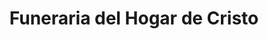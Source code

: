 ---
title: "Funeraria del Hogar de Cristo"
url: /providencia/funeraria-del-hogar-de-cristo/
shop: Bestattungen
---
